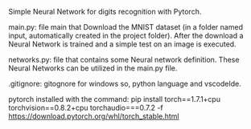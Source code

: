 Simple Neural Network for digits recognition with Pytorch.

main.py: file main that Download the MNIST dataset (in a folder named input, automatically created in the project folder).
          After the download a Neural Network is trained and a simple test on an image is executed.
          
networks.py: file that contains some Neural network definition. These Neural Networks can be utilized in the main.py file.

.gitignore: gitognore for windows so, python language and vscodeIde.

pytorch installed with the command: pip install torch==1.7.1+cpu torchvision==0.8.2+cpu torchaudio===0.7.2 -f https://download.pytorch.org/whl/torch_stable.html
